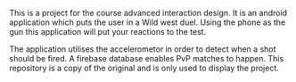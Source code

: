 This is a project for the course advanced interaction design. It is an android application which puts the user in a Wild west duel. Using the phone as the gun this application will put your reactions to the test.

The application utilises the accelerometor in order to detect when a shot should be fired. A firebase database enables PvP matches to happen. This repository is a copy of the original and is only used to display the project.
